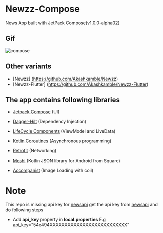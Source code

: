 # Newzz-Compose
News App built with JetPack Compose(v1.0.0-alpha02)

## Gif
![compose](https://user-images.githubusercontent.com/13314984/83972646-00b1ca80-a8ff-11ea-93b0-92daf03bc0a0.gif)

## Other variants
- [Newzz] (https://github.com/Akashkamble/Newzz)
- [Newzz-Flutter] (https://github.com/Akashkamble/Newzz-Flutter)

## The app contains following libraries

- [Jetpack Compose](https://developer.android.com/jetpack/compose) (UI)

- [Dagger-Hilt](https://dagger.dev/hilt/) (Dependency Injection)

- [LifeCycle Components](https://developer.android.com/topic/libraries/architecture/livedata) (ViewModel and LiveData)

- [Kotlin Coroutines](https://kotlinlang.org/docs/reference/coroutines-overview.html) (Asynchronous programming)

- [Retrofit](https://square.github.io/retrofit/) (Networking)

- [Moshi](https://github.com/square/moshi) (Kotlin JSON library for Android from Square)

- [Accompanist](https://github.com/chrisbanes/accompanist/tree/master/coil) (Image Loading with coil)


# Note
This repo is missing api key for [newsapi](https://newsapi.org)
get the api key from [newsapi](https://newsapi.org) and do following steps
- Add **api_key** property in **local.properties** E.g api_key="54e494XXXXXXXXXXXXXXXXXXXXXXXXXX"

